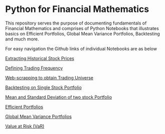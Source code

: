 # Python for Financial Mathematics

This repository serves the purpose of documenting fundamentals of Financial Mathematics and comprises of Python Notebooks that illustrates basics on Efficient Portfolios, Global Mean Variance Portfolios, Backtesting and much more.

For easy navigation the Github links of individual Notebooks are as below

[Extracting Historical Stock Prices](https://github.com/HAN1T/PythonFinance/blob/main/MultipleStock_Prices.ipynb)

[Defining Trading Frequency](https://github.com/HAN1T/PythonFinance/blob/main/MultipleStockPrice_with_TradingFreq.ipynb)

[Web-scrapping to obtain Trading Universe](https://github.com/HAN1T/PythonFinance/blob/main/Universe500.ipynb)

[Backtesting on Single Stock Portfolio](https://github.com/HAN1T/PythonFinance/blob/main/Backtest_SMA.ipynb)

[Mean and Standard Deviation of two stock Portfolio](https://github.com/HAN1T/PythonFinance/blob/main/Mean%20%26%20SD%20for%202%20stock%20Portfolio.ipynb)

[Efficient Portfolios](https://github.com/HAN1T/PythonFinance/blob/main/Efficient%20Portfolios.ipynb)

[Global Mean Variance Portfolios](https://github.com/HAN1T/PythonFinance/blob/main/Global%20Minimum%20Variance%20Portfolio%20(GMVP).ipynb)

[Value at Risk (VaR)](https://github.com/HAN1T/PythonFinance/blob/main/Value%20At%20Risk%20(VAR).ipynb)
